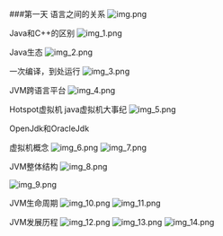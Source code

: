 ###第一天
语言之间的关系
![img.png](img.png)


Java和C++的区别
![img_1.png](img_1.png)

Java生态
![img_2.png](img_2.png)

一次编译，到处运行
![img_3.png](img_3.png)

JVM跨语言平台
![img_4.png](img_4.png)

Hotspot虚拟机
java虚拟机大事纪
![img_5.png](img_5.png)

OpenJdk和OracleJdk

虚拟机概念
![img_6.png](img_6.png)
![img_7.png](img_7.png)


JVM整体结构
![img_8.png](img_8.png)

![img_9.png](img_9.png)

JVM生命周期
![img_10.png](img_10.png)
![img_11.png](img_11.png)

JVM发展历程
 ![img_12.png](img_12.png)
![img_13.png](img_13.png)
![img_14.png](img_14.png)
